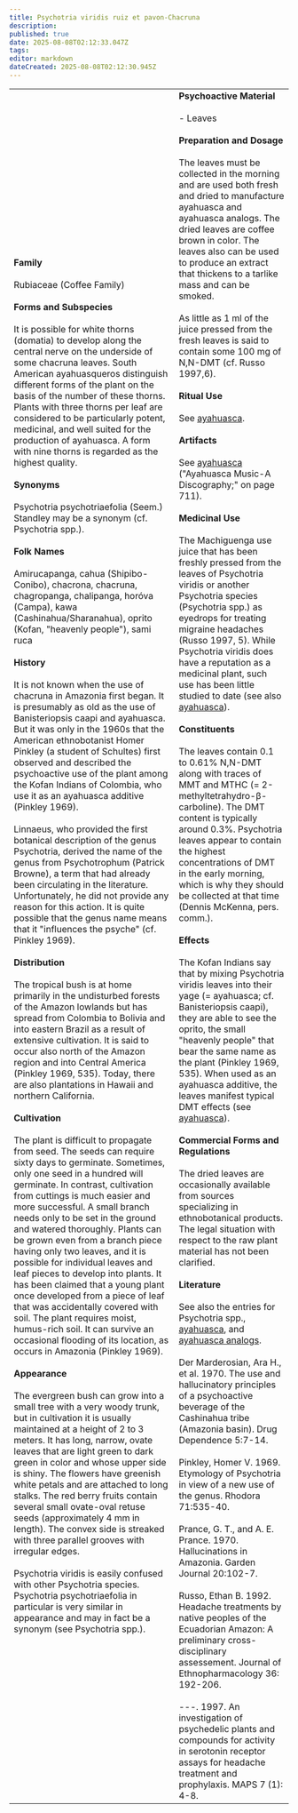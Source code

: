```yaml
---
title: Psychotria viridis ruiz et pavon-Chacruna
description: 
published: true
date: 2025-08-08T02:12:33.047Z
tags: 
editor: markdown
dateCreated: 2025-08-08T02:12:30.945Z
---
```


| | |
|---|---|
| **Family**<br><br>Rubiaceae (Coffee Family)<br><br>**Forms and Subspecies**<br><br>It is possible for white thorns (domatia) to develop along the central nerve on the underside of some chacruna leaves. South American ayahuasqueros distinguish different forms of the plant on the basis of the number of these thorns. Plants with three thorns per leaf are considered to be particularly potent, medicinal, and well suited for the production of ayahuasca. A form with nine thorns is regarded as the highest quality.<br><br>**Synonyms**<br><br>Psychotria psychotriaefolia (Seem.) Standley may be a synonym (cf. Psychotria spp.).<br><br>**Folk Names**<br><br>Amirucapanga, cahua (Shipibo-Conibo), chacrona, chacruna, chagropanga, chalipanga, horóva (Campa), kawa (Cashinahua/Sharanahua), oprito (Kofan, "heavenly people"), sami ruca<br><br>**History**<br><br>It is not known when the use of chacruna in Amazonia first began. It is presumably as old as the use of Banisteriopsis caapi and ayahuasca. But it was only in the 1960s that the American ethnobotanist Homer Pinkley (a student of Schultes) first observed and described the psychoactive use of the plant among the Kofan Indians of Colombia, who use it as an ayahuasca additive (Pinkley 1969).<br><br>Linnaeus, who provided the first botanical description of the genus Psychotria, derived the name of the genus from Psychotrophum (Patrick Browne), a term that had already been circulating in the literature. Unfortunately, he did not provide any reason for this action. It is quite possible that the genus name means that it "influences the psyche" (cf. Pinkley 1969).<br><br>**Distribution**<br><br>The tropical bush is at home primarily in the undisturbed forests of the Amazon lowlands but has spread from Colombia to Bolivia and into eastern Brazil as a result of extensive cultivation. It is said to occur also north of the Amazon region and into Central America (Pinkley 1969, 535). Today, there are also plantations in Hawaii and northern California.<br><br>**Cultivation**<br><br>The plant is difficult to propagate from seed. The seeds can require sixty days to germinate. Sometimes, only one seed in a hundred will germinate. In contrast, cultivation from cuttings is much easier and more successful. A small branch needs only to be set in the ground and watered thoroughly. Plants can be grown even from a branch piece having only two leaves, and it is possible for individual leaves and leaf pieces to develop into plants. It has been claimed that a young plant once developed from a piece of leaf that was accidentally covered with soil. The plant requires moist, humus-rich soil. It can survive an occasional flooding of its location, as occurs in Amazonia (Pinkley 1969).<br><br>**Appearance**<br><br>The evergreen bush can grow into a small tree with a very woody trunk, but in cultivation it is usually maintained at a height of 2 to 3 meters. It has long, narrow, ovate leaves that are light green to dark green in color and whose upper side is shiny. The flowers have greenish white petals and are attached to long stalks. The red berry fruits contain several small ovate-oval retuse seeds (approximately 4 mm in length). The convex side is streaked with three parallel grooves with irregular edges.<br><br>Psychotria viridis is easily confused with other Psychotria species. Psychotria psychotriaefolia in particular is very similar in appearance and may in fact be a synonym (see Psychotria spp.). | **Psychoactive Material**<br><br>- Leaves<br><br>**Preparation and Dosage**<br><br>The leaves must be collected in the morning and are used both fresh and dried to manufacture ayahuasca and ayahuasca analogs. The dried leaves are coffee brown in color. The leaves also can be used to produce an extract that thickens to a tarlike mass and can be smoked.<br><br>As little as 1 ml of the juice pressed from the fresh leaves is said to contain some 100 mg of N,N-DMT (cf. Russo 1997,6).<br><br>**Ritual Use**<br><br>See [ayahuasca](/en/ethnobotanicals/ayahuasca).<br><br>**Artifacts**<br><br>See [ayahuasca](/en/ethnobotanicals/ayahuasca) ("Ayahuasca Music-A Discography;" on page 711).<br><br>**Medicinal Use**<br><br>The Machiguenga use juice that has been freshly pressed from the leaves of Psychotria viridis or another Psychotria species (Psychotria spp.) as eyedrops for treating migraine headaches (Russo 1997, 5). While Psychotria viridis does have a reputation as a medicinal plant, such use has been little studied to date (see also [ayahuasca](/en/ethnobotanicals/ayahuasca)).<br><br>**Constituents**<br><br>The leaves contain 0.1 to 0.61% N,N-DMT along with traces of MMT and MTHC (= 2-methyltetrahydro-β-carboline). The DMT content is typically around 0.3%. Psychotria leaves appear to contain the highest concentrations of DMT in the early morning, which is why they should be collected at that time (Dennis McKenna, pers. comm.).<br><br>**Effects**<br><br>The Kofan Indians say that by mixing Psychotria viridis leaves into their yage (= ayahuasca; cf. Banisteriopsis caapi), they are able to see the oprito, the small "heavenly people" that bear the same name as the plant (Pinkley 1969, 535). When used as an ayahuasca additive, the leaves manifest typical DMT effects (see [ayahuasca](/en/ethnobotanicals/ayahuasca)).<br><br>**Commercial Forms and Regulations**<br><br>The dried leaves are occasionally available from sources specializing in ethnobotanical products. The legal situation with respect to the raw plant material has not been clarified.<br><br>**Literature**<br><br>See also the entries for Psychotria spp., [ayahuasca](/en/ethnobotanicals/ayahuasca), and [ayahuasca analogs](/en/ethnobotanicals/ayahuasca-analogs).<br><br>Der Marderosian, Ara H., et al. 1970. The use and hallucinatory principles of a psychoactive beverage of the Cashinahua tribe (Amazonia basin). Drug Dependence 5:7-14.<br><br>Pinkley, Homer V. 1969. Etymology of Psychotria in view of a new use of the genus. Rhodora 71:535-40.<br><br>Prance, G. T., and A. E. Prance. 1970. Hallucinations in Amazonia. Garden Journal 20:102-7.<br><br>Russo, Ethan B. 1992. Headache treatments by native peoples of the Ecuadorian Amazon: A preliminary cross-disciplinary assessement. Journal of Ethnopharmacology 36: 192-206.<br><br>---. 1997. An investigation of psychedelic plants and compounds for activity in serotonin receptor assays for headache treatment and prophylaxis. MAPS 7 (1): 4-8. |